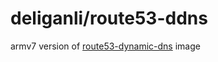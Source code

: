# deliganli/route53-ddns
armv7 version of [route53-dynamic-dns](https://github.com/sjmayotte/route53-dynamic-dns) image